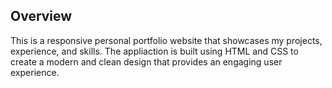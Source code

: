 ## Overview
This is a responsive personal portfolio website that showcases my projects, experience, and skills. The appliaction is built using HTML and CSS to create a modern and clean design that provides an engaging user experience.
